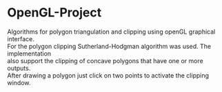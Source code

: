# OpenGL-Project
Algorithms for polygon triangulation and clipping using openGL graphical interface.  
For the polygon clipping Sutherland-Hodgman algorithm was used. The implementation  
also support the clipping of concave polygons that have one or more outputs.  
After drawing a polygon just click on two points to activate the clipping window.
